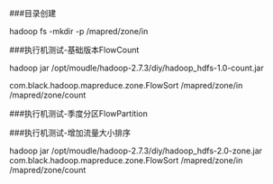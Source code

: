 ###目录创建

hadoop fs -mkdir -p /mapred/zone/in



###执行机测试-基础版本FlowCount

hadoop jar /opt/moudle/hadoop-2.7.3/diy/hadoop_hdfs-1.0-count.jar 

com.black.hadoop.mapreduce.zone.FlowSort /mapred/zone/in /mapred/zone/count


###执行机测试-季度分区FlowPartition



###执行机测试-增加流量大小排序

hadoop jar /opt/moudle/hadoop-2.7.3/diy/hadoop_hdfs-2.0-zone.jar com.black.hadoop.mapreduce.zone.FlowSort /mapred/zone/in /mapred/zone/count

